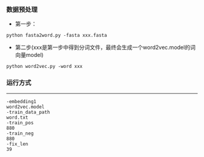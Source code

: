 
### 数据预处理
* 第一步：
```
python fasta2word.py -fasta xxx.fasta
```
* 第二步(xxx是第一步中得到分词文件，最终会生成一个word2vec.model的词向量model)
```
python word2vec.py -word xxx
```

### 运行方式
****************
```
-embedding1
word2vec.model
-train_data_path
word.txt
-train_pos
880
-train_neg
880
-fix_len
39
```
